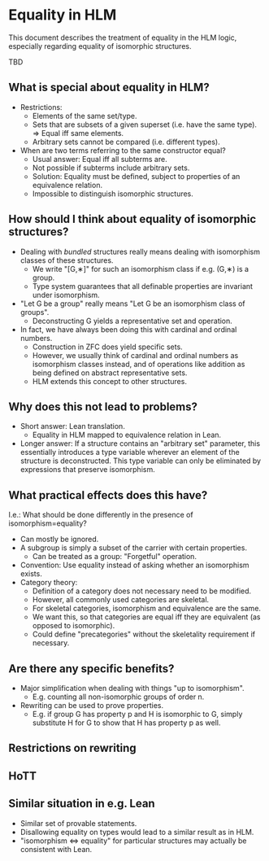 # Equality in HLM

This document describes the treatment of equality in the HLM logic, especially regarding equality of isomorphic structures.

TBD

## What is special about equality in HLM?

* Restrictions:
  * Elements of the same set/type.
  * Sets that are subsets of a given superset (i.e. have the same type). => Equal iff same elements.
  * Arbitrary sets cannot be compared (i.e. different types).
* When are two terms referring to the same constructor equal?
  * Usual answer: Equal iff all subterms are.
  * Not possible if subterms include arbitrary sets.
  * Solution: Equality must be defined, subject to properties of an equivalence relation.
  * Impossible to distinguish isomorphic structures.

## How should I think about equality of isomorphic structures?

* Dealing with _bundled_ structures really means dealing with isomorphism classes of these structures.
  * We write "\[G,∗\]" for such an isomorphism class if e.g. (G,∗) is a group.
  * Type system guarantees that all definable properties are invariant under isomorphism.
* "Let G be a group" really means "Let G be an isomorphism class of groups".
  * Deconstructing G yields a representative set and operation.
* In fact, we have always been doing this with cardinal and ordinal numbers.
  * Construction in ZFC does yield specific sets.
  * However, we usually think of cardinal and ordinal numbers as isomorphism classes instead, and of operations like addition as being defined on abstract representative sets.
  * HLM extends this concept to other structures.

## Why does this not lead to problems?

* Short answer: Lean translation.
  * Equality in HLM mapped to equivalence relation in Lean.
* Longer answer: If a structure contains an "arbitrary set" parameter, this essentially introduces a type variable wherever an element of the structure is deconstructed. This type variable can only be eliminated by expressions that preserve isomorphism.

## What practical effects does this have?

I.e.: What should be done differently in the presence of isomorphism=equality?

* Can mostly be ignored.
* A subgroup is simply a subset of the carrier with certain properties.
  * Can be treated as a group: "Forgetful" operation.
* Convention: Use equality instead of asking whether an isomorphism exists.
* Category theory:
  * Definition of a category does not necessary need to be modified.
  * However, all commonly used categories are skeletal.
  * For skeletal categories, isomorphism and equivalence are the same.
  * We want this, so that categories are equal iff they are equivalent (as opposed to isomorphic).
  * Could define "precategories" without the skeletality requirement if necessary.

## Are there any specific benefits?

* Major simplification when dealing with things "up to isomorphism".
  * E.g. counting all non-isomorphic groups of order n.
* Rewriting can be used to prove properties.
  * E.g. if group G has property p and H is isomorphic to G, simply substitute H for G to show that H has property p as well.

## Restrictions on rewriting

## HoTT

## Similar situation in e.g. Lean

* Similar set of provable statements.
* Disallowing equality on types would lead to a similar result as in HLM.
* "isomorphism <=> equality" for particular structures may actually be consistent with Lean.
